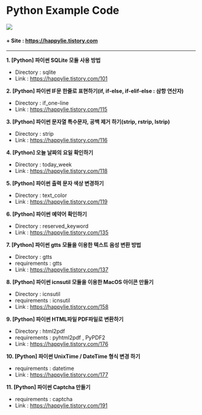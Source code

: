# Python Example Code
<img src="https://img.shields.io/badge/Python->=3.8.x-blue?logo=python&logoColor=white" />

#### + Site : https://happylie.tistory.com
***
**1. [Python] 파이썬 SQLite 모듈 사용 방법**
+ Directory : sqlite
+ Link : https://happylie.tistory.com/101

**2. [Python] 파이썬 IF문 한줄로 표현하기(if, if-else, if-elif-else : 삼항 연산자)**
+ Directory : if_one-line
+ Link : https://happylie.tistory.com/115

**3. [Python] 파이썬 문자열 특수문자, 공백 제거 하기(strip, rstrip, lstrip)**
+ Directory : strip 
+ Link : https://happylie.tistory.com/116

**4. [Python] 오늘 날짜의 요일 확인하기**
+ Directory : today_week 
+ Link : https://happylie.tistory.com/118

**5. [Python] 파이썬 출력 문자 색상 변경하기**
+ Directory : text_color
+ Link : https://happylie.tistory.com/119

**6. [Python] 파이썬 예약어 확인하기**
+ Directory : reserved_keyword
+ Link : https://happylie.tistory.com/135

**7. [Python] 파이썬 gtts 모듈을 이용한 텍스트 음성 변환 방법**
+ Directory : gtts
+ requirements : gtts
+ Link : https://happylie.tistory.com/137

**8. [Python] 파이썬 icnsutil 모듈을 이용한 MacOS 아이콘 만들기**
+ Directory : icnsutil
+ requirements : icnsutil
+ Link : https://happylie.tistory.com/158

**9. [Python] 파이썬 HTML파일 PDF파일로 변환하기**
+ Directory : html2pdf
+ requirements : pyhtml2pdf , PyPDF2
+ Link : https://happylie.tistory.com/176

**10. [Python] 파이썬 UnixTime / DateTime 형식 변경 하기**
+ requirements : datetime
+ Link : https://happylie.tistory.com/177

**11. [Python] 파이썬 Captcha 만들기**
+ requirements : captcha
+ Link : https://happylie.tistory.com/191